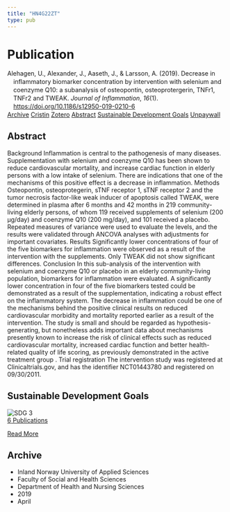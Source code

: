 ```yaml
---
title: "HN4G22ZT"
type: pub
---
```

<h1>Publication</h1>
<article id="csl-bib-container-HN4G22ZT" class="csl-bib-container">
  <div class="csl-bib-body" style="line-height: 1.35; padding-left: 1em; text-indent:-1em;">
  <div class="csl-entry">Alehagen, U., Alexander, J., Aaseth, J., &amp; Larsson, A. (2019). Decrease in inflammatory biomarker concentration by intervention with selenium and coenzyme Q10: a subanalysis of osteopontin, osteoprotergerin, TNFr1, TNFr2 and TWEAK. <i>Journal of Inflammation</i>, <i>16</i>(1). <a href="https://doi.org/10.1186/s12950-019-0210-6">https://doi.org/10.1186/s12950-019-0210-6</a></div>
</div>
  <div class="csl-bib-buttons">
    <a href="#taxonomy-article-HN4G22ZT" class="csl-bib-button">Archive</a>
    <a href="https://app.cristin.no/results/show.jsf?id=1693723" alt="Cristin URL" class="csl-bib-button">Cristin</a>
    <a href="http://zotero.org/groups/5402882/items/HN4G22ZT" alt="Zotero URL" class="csl-bib-button">Zotero</a>
    <a href="#abstract-article-HN4G22ZT" class="csl-bib-button">Abstract</a>
    <a href="#sdg-article-HN4G22ZT" class="csl-bib-button">Sustainable Development Goals</a>
    <a href="https://doi.org/10.1186/s12950-019-0210-6" class="csl-bib-button">Unpaywall</a>
  </div>
  <div id="csl-bib-meta-container-HN4G22ZT"></div>
</article>
<div id="csl-bib-meta-HN4G22ZT" class="csl-bib-meta">
  <article id="abstract-article-HN4G22ZT" class="abstract-article">
    <h1>Abstract</h1>
    Background Inflammation is central to the pathogenesis of many diseases. Supplementation with selenium and coenzyme Q10 has been shown to reduce cardiovascular mortality, and increase cardiac function in elderly persons with a low intake of selenium. There are indications that one of the mechanisms of this positive effect is a decrease in inflammation. Methods Osteopontin, osteoprotegerin, sTNF receptor 1, sTNF receptor 2 and the tumor necrosis factor-like weak inducer of apoptosis called TWEAK, were determined in plasma after 6 months and 42 months in 219 community-living elderly persons, of whom 119 received supplements of selenium (200 μg/day) and coenzyme Q10 (200 mg/day), and 101 received a placebo. Repeated measures of variance were used to evaluate the levels, and the results were validated through ANCOVA analyses with adjustments for important covariates. Results Significantly lower concentrations of four of the five biomarkers for inflammation were observed as a result of the intervention with the supplements. Only TWEAK did not show significant differences. Conclusion In this sub-analysis of the intervention with selenium and coenzyme Q10 or placebo in an elderly community-living population, biomarkers for inflammation were evaluated. A significantly lower concentration in four of the five biomarkers tested could be demonstrated as a result of the supplementation, indicating a robust effect on the inflammatory system. The decrease in inflammation could be one of the mechanisms behind the positive clinical results on reduced cardiovascular morbidity and mortality reported earlier as a result of the intervention. The study is small and should be regarded as hypothesis-generating, but nonetheless adds important data about mechanisms presently known to increase the risk of clinical effects such as reduced cardiovascular mortality, increased cardiac function and better health-related quality of life scoring, as previously demonstrated in the active treatment group . Trial registration The intervention study was registered at Clinicaltrials.gov, and has the identifier NCT01443780 and registered on 09/30/2011.
  </article>
  <article id="sdg-article-HN4G22ZT" class="sdg-article">
    <h1>Sustainable Development Goals</h1>
    <div class="sdg-container"><div id="sdg3" class="sdg"> <img src="{{< params subfolder >}}images/sdg/sdg03_en.png" class="image" alt="SDG 3"> <div class="sdg-overlay"> <a href="{{< params subfolder >}}en/archive/?sdg=3#archive" class="sdg-publication-count"><span>6</span> Publications</a> <p><a href="https://sdgs.un.org/goals/goal3" class="sdg-read-more">Read More</a></p> </div> </div></div>
  </article>
  <article id="taxonomy-article-HN4G22ZT" class="taxonomy-article">
    <h1>Archive</h1>
    <ul>
      <li>Inland Norway University of Applied Sciences</li>
      <li>Faculty of Social and Health Sciences</li>
      <li>Department of Health and Nursing Sciences</li>
      <li>2019</li>
      <li>April</li>
    </ul>
  </article>
</div>
